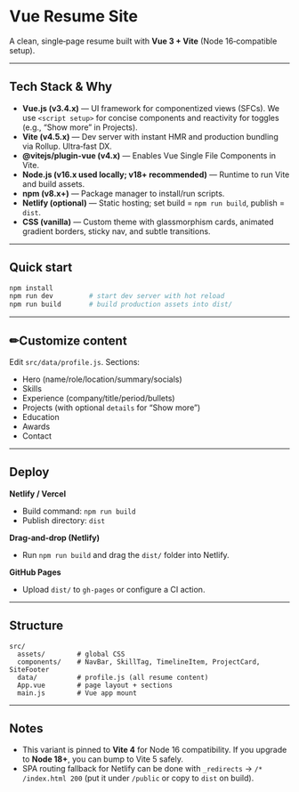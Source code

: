 # Vue Resume Site

A clean, single‑page resume built with **Vue 3 + Vite** (Node 16‑compatible setup).

---

## Tech Stack & Why

- **Vue.js (v3.4.x)** — UI framework for componentized views (SFCs). We use `<script setup>` for concise components and reactivity for toggles (e.g., “Show more” in Projects).
- **Vite (v4.5.x)** — Dev server with instant HMR and production bundling via Rollup. Ultra‑fast DX.
- **@vitejs/plugin-vue (v4.x)** — Enables Vue Single File Components in Vite.
- **Node.js (v16.x used locally; v18+ recommended)** — Runtime to run Vite and build assets.
- **npm (v8.x+)** — Package manager to install/run scripts.
- **Netlify (optional)** — Static hosting; set build = `npm run build`, publish = `dist`.
- **CSS (vanilla)** — Custom theme with glassmorphism cards, animated gradient borders, sticky nav, and subtle transitions.

---

## Quick start

```bash
npm install
npm run dev         # start dev server with hot reload
npm run build       # build production assets into dist/
```

---

## ✏Customize content

Edit `src/data/profile.js`. Sections:
- Hero (name/role/location/summary/socials)
- Skills
- Experience (company/title/period/bullets)
- Projects (with optional `details` for “Show more”)
- Education
- Awards
- Contact

---

## Deploy

**Netlify / Vercel**  
- Build command: `npm run build`  
- Publish directory: `dist`  

**Drag‑and‑drop (Netlify)**  
- Run `npm run build` and drag the `dist/` folder into Netlify.

**GitHub Pages**  
- Upload `dist/` to `gh-pages` or configure a CI action.

---

## Structure

```
src/
  assets/        # global CSS
  components/    # NavBar, SkillTag, TimelineItem, ProjectCard, SiteFooter
  data/          # profile.js (all resume content)
  App.vue        # page layout + sections
  main.js        # Vue app mount
```

---

## Notes

- This variant is pinned to **Vite 4** for Node 16 compatibility. If you upgrade to **Node 18+**, you can bump to Vite 5 safely.
- SPA routing fallback for Netlify can be done with `_redirects` → `/* /index.html 200` (put it under `/public` or copy to `dist` on build).
